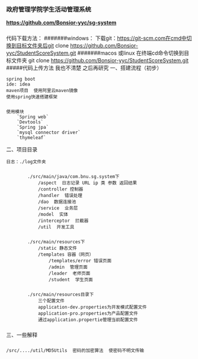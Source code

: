 ### **政府管理学院学生活动管理系统**

****https://github.com/Bonsior-yyc/sg-system****
### 
代码下载方法：
#######windows： 下载git：https://git-scm.com在cmd中切换到目标文件夹后git clone https://github.com/Bonsior-yyc/StudentScoreSystem.git
#######macos 或linux  在终端cd命令切换到目标文件夹 git clone https://github.com/Bonsior-yyc/StudentScoreSystem.git
#####代码上传方法  我也不清楚  之后再研究
一、搭建流程（初步）

    spring boot
    ide: idea
    maven项目  使用阿里云maven镜像
    使用spring快速搭建框架

###
    使用模块  
        `Spring web`
        `Devtools`
        `Spring jpa`
        `mysql connector driver`
        `thymeleaf`     
    
    
二、项目目录

    日志：./log文件夹

###
            ./src/main/java/com.bnu.sg.system下
                /aspect  日志记录 URL ip 类 参数 返回结果
                /controller 控制器
                /handler  错误处理
                /dao  数据连接池
                /service  业务层
                /model  实体
                /interceptor  拦截器
                /util  开发工具
###                
            ./src/main/resources下
                /static 静态文件
                /templates 容器（网页）
                    /templates/error 错误页面
                    /admin  管理页面
                    /leader  老师页面
                    /student  学生页面
                    
###
            ./src/main/resources目录下
                三个配置文件
                application-dev.properties为开发模式配置文件
                application-pro.properties为产品配置文件
                通过application.propertie管理当前配置文件
                
###
三、一些解释
###
    /src/..../util/MD5Utils  密码的加密算法  使密码不明文传输
    